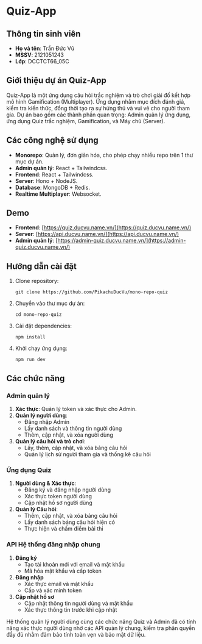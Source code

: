 # Quiz-App

## Thông tin sinh viên

- **Họ và tên**: Trần Đức Vũ
- **MSSV**: 2121051243
- **Lớp**: DCCTCT66_05C

## Giới thiệu dự án Quiz-App

Quiz-App là một ứng dụng câu hỏi trắc nghiệm và trò chơi giải đố kết hợp mô hình Gamification (Multiplayer). Ứng dụng nhằm mục đích đánh giá, kiểm tra kiến thức, đồng thời tạo ra sự hứng thú và vui vẻ cho người tham gia. Dự án bao gồm các thành phần quan trọng: Admin quản lý ứng dụng, ứng dụng Quiz trắc nghiệm, Gamification, và Máy chủ (Server).

## Các công nghệ sử dụng

- **Monorepo**: Quản lý, đơn giản hóa, cho phép chạy nhiều repo trên 1 thư mục dự án.
- **Admin quản lý**: React + Tailwindcss.
- **Frontend**: React + Tailwindcss.
- **Server**: Hono + NodeJS.
- **Database**: MongoDB + Redis.
- **Realtime Multiplayer**: Websocket.

## Demo

- **Frontend**: [https://quiz.ducvu.name.vn/](https://quiz.ducvu.name.vn/)
- **Server**: [https://api.ducvu.name.vn/](https://api.ducvu.name.vn/)
- **Admin quản lý**: [https://admin-quiz.ducvu.name.vn/](https://admin-quiz.ducvu.name.vn/)

## Hướng dẫn cài đặt

1. Clone repository:
   ```shell
   git clone https://github.com/PikachuDucVu/mono-repo-quiz
   ```
2. Chuyển vào thư mục dự án:
   ```shell
   cd mono-repo-quiz
   ```
3. Cài đặt dependencies:
   ```shell
   npm install
   ```
4. Khởi chạy ứng dụng:
   ```shell
   npm run dev
   ```

## Các chức năng

### Admin quản lý

1. **Xác thực**: Quản lý token và xác thực cho Admin.
2. **Quản lý người dùng**:
   - Đăng nhập Admin
   - Lấy danh sách và thông tin người dùng
   - Thêm, cập nhật, và xóa người dùng
3. **Quản lý câu hỏi và trò chơi**:
   - Lấy, thêm, cập nhật, và xóa bảng câu hỏi
   - Quản lý lịch sử người tham gia và thống kê câu hỏi

### Ứng dụng Quiz

1. **Người dùng & Xác thực**:
   - Đăng ký và đăng nhập người dùng
   - Xác thực token người dùng
   - Cập nhật hồ sơ người dùng
2. **Quản lý Câu hỏi**:
   - Thêm, cập nhật, và xóa bảng câu hỏi
   - Lấy danh sách bảng câu hỏi hiện có
   - Thực hiện và chấm điểm bài thi

### API Hệ thống đăng nhập chung

1. **Đăng ký**
   - Tạo tài khoản mới với email và mật khẩu
   - Mã hóa mật khẩu và cấp token
2. **Đăng nhập**
   - Xác thực email và mật khẩu
   - Cấp và xác minh token
3. **Cập nhật hồ sơ**
   - Cập nhật thông tin người dùng và mật khẩu
   - Xác thực thông tin trước khi cập nhật

Hệ thống quản lý người dùng cùng các chức năng Quiz và Admin đã có tính năng xác thực người dùng nhờ các API quản lý chung, kiểm tra phân quyền đầy đủ nhằm đảm bảo tính toàn vẹn và bảo mật dữ liệu.

```

```
